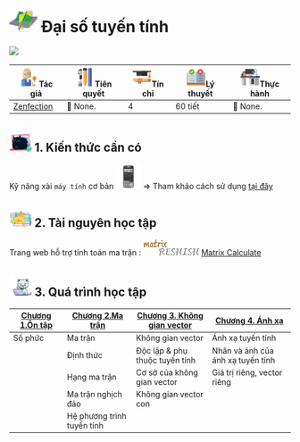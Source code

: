 # <img src="https://raw.githubusercontent.com/Zenfection/Image/master/2020/12/23-20-36-08-dstt.png" title="" alt="as" width="50"> Đại số tuyến tính 

<img src="https://readme-typing-svg.herokuapp.com?font=tahoma&lines=B%E1%BA%A3ng+sau+tham+kh%E1%BA%A3o+c%E1%BB%A7a+CTU">

| <img src="https://raw.githubusercontent.com/Zenfection/Image/master/2021/07/31-17-12-38-Professor%20Male.png" title="" alt="Professor Male.png" width="35">Tác giả | <img title="" src="https://raw.githubusercontent.com/Zenfection/Image/master/2021/07/31-17-08-42-Learning%20Tools.png" alt="Learning Tools.png" width="35">Tiên quyết | <img src="https://raw.githubusercontent.com/Zenfection/Image/master/2021/07/31-17-13-24-Degree.png" title="" alt="Degree.png" width="35">Tín chỉ | <img src="https://raw.githubusercontent.com/Zenfection/Image/master/2021/07/31-17-10-10-Rage%20Room%20Rules.png" title="" alt="Rage Room Rules.png" width="35">Lý thuyết | <img src="https://raw.githubusercontent.com/Zenfection/Image/master/2021/07/31-17-11-54-Student%20Desk.png" title="" alt="Student Desk.png" width="35">Thực hành |
| ------------------------------------------------------------------------------------------------------------------------------------------------------------------ | --------------------------------------------------------------------------------------------------------------------------------------------------------------------- | ------------------------------------------------------------------------------------------------------------------------------------------------ | ------------------------------------------------------------------------------------------------------------------------------------------------------------------------ | ---------------------------------------------------------------------------------------------------------------------------------------------------------------- |
| [Zenfection](http://facebook.com/zenfection)                                                                                                                       | 🚫 None.                                                                                                                                                              | 4                                                                                                                                                | 60 tiết                                                                                                                                                                       | 🚫 None.                                                                                                                                                               |

## <img src="https://raw.githubusercontent.com/Zenfection/Image/master/2021/08/02-21-26-29-tenor.gif" width="40"> 1. Kiến thức cần có

Kỹ năng xài `máy tính` cơ bản <img src="https://raw.githubusercontent.com/Zenfection/Image/master/2021/09/03-14-33-56-fx-580VN.png" width="45"> ⇒  Tham khảo cách sử dụng [tại đây](https://bitex.com.vn/vn/kho-ung-dung/2343/tong-quan-ve-ma-tran-tren-may-tinh-casio-fx-580vn-x-classwiz.html)
## <img src="https://raw.githubusercontent.com/Zenfection/Image/master/2021/08/02-21-24-49-tenor.gif" width="40"> 2. Tài nguyên học tập

Trang web hỗ trợ tính toán ma trận : <img src="https://raw.githubusercontent.com/Zenfection/Image/master/2021/03/31-08-16-48-matrixLogo.png" width="100"> [Matrix Calculate](https://matrixcalc.org/vi/)

## <img src="https://raw.githubusercontent.com/Zenfection/Image/master/2021/08/02-21-41-35-tenor.gif" width="40"> 3. Quá trình học tập

| [Chương 1.Ôn tập](/toanhoc/TN012-Dai_so_tuyen_tinh_va_hinh_hoc/Tailieu/1.md) | [Chương 2.Ma trận](/toanhoc/TN012-Dai_so_tuyen_tinh_va_hinh_hoc/Tailieu/2.md)          | [Chương 3. Không gian vector](/toanhoc/TN012-Dai_so_tuyen_tinh_va_hinh_hoc/Tailieu/3.md)    | [Chương 4. Ánh xạ](/toanhoc/TN012-Dai_so_tuyen_tinh_va_hinh_hoc/Tailieu/4.md)                  |
| --------------- | -------------------------- | ------------------------------ | --------------------------------- |
| Số phức         | Ma trận                    | Không gian vector              | Ánh xạ tuyến tính                 |
|                 | Định thức                  | Độc lập & phụ thuộc tuyến tính | Nhân và ảnh của ánh xạ tuyến tính |
|                 | Hạng ma trận               | Cơ sở của không gian vector    | Giá trị riêng, vector riêng       |
|                 | Ma trận nghịch đảo         | Không gian vector con          |                                   |
|                 | Hệ phương trình tuyến tính |                                |                                   |


<comment/> 
 

 